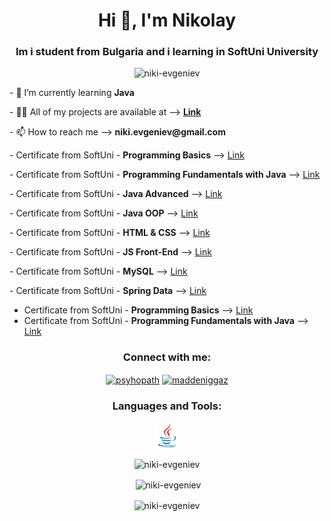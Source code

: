 <h1 align="center">Hi 👋, I'm Nikolay</h1>
<h3 align="center">Im i student from Bulgaria and i learning in SoftUni University</h3>

<p align="center"> <img src="https://komarev.com/ghpvc/?username=niki-evgeniev&label=Profile%20views&color=orange&style=plastic" alt="niki-evgeniev" /> </p>

<p align="left">- 🌱 I’m currently learning <b>Java</b></p>

<p align="left">- 👨‍💻 All of my projects are available at --> <b><a href="https://github.com/niki-evgeniev?tab=repositories">Link</a></b></p>

<p align="left">- 📫 How to reach me --> <b>niki.evgeniev@gmail.com</b></p>

<p align="left">- Certificate from SoftUni - <b>Programming Basics</b> --> <a href="https://softuni.bg/certificates/details/128155/9c0c6b4e">Link</a></p>
<p align="left">- Certificate from SoftUni - <b>Programming Fundamentals with Java</b> -->  <a href="https://softuni.bg/certificates/details/138595/60595253">Link</a></p>
<p align="left"><p align="left">- Certificate from SoftUni - <b>Java Advanced</b> -->  <a href="https://softuni.bg/certificates/details/145779/e8d33a9b">Link</a></p>
<p align="left">- Certificate from SoftUni - <b>Java OOP</b> -->  <a href="https://softuni.bg/certificates/details/153068/888b0886">Link</a></p>
<p align="left">- Certificate from SoftUni - <b>HTML & CSS</b> -->  <a href="https://softuni.bg/certificates/details/163190/7d681e91">Link</a></p>
<p align="left">- Certificate from SoftUni - <b>JS Front-End</b> -->  <a href="https://softuni.bg/certificates/details/170797/b125e7d0">Link</a></p>
<p align="left">- Certificate from SoftUni - <b>MySQL</b> -->  <a href="https://softuni.bg/certificates/details/172338/71996642">Link</a></p>
<p align="left">- Certificate from SoftUni - <b>Spring Data</b> -->  <a href="https://softuni.bg/certificates/details/180607/9447e75e">Link</a></p>
<ul>
  <li align="left">Certificate from SoftUni - <b>Programming Basics</b> --> <a href="https://softuni.bg/certificates/details/128155/9c0c6b4e">Link</a></li>
  <li>Certificate from SoftUni - <b>Programming Fundamentals with Java</b> -->  <a href="https://softuni.bg/certificates/details/138595/60595253">Link</a></li>
</ul>

<h3 align="center">Connect with me:</h3>
<p align="center">
<a href="https://fb.com/psyhopath" target="blank"><img align="center" src="https://raw.githubusercontent.com/rahuldkjain/github-profile-readme-generator/master/src/images/icons/Social/facebook.svg" alt="psyhopath" height="30" width="40" /></a>
<a href="https://instagram.com/maddeniggaz" target="blank"><img align="center" src="https://raw.githubusercontent.com/rahuldkjain/github-profile-readme-generator/master/src/images/icons/Social/instagram.svg" alt="maddeniggaz" height="30" width="40" /></a>
</p>

<h3 align="center">Languages and Tools:</h3>
<p align="center">
<p align="center"> <a href="https://www.java.com" target="_blank" rel="noreferrer"> <img src="https://raw.githubusercontent.com/devicons/devicon/master/icons/java/java-original.svg" alt="java" width="40" height="40"/> </a> </p>

<p align="center"><img align="center" src="https://github-readme-stats.vercel.app/api/top-langs?username=niki-evgeniev&show_icons=true&locale=en&layout=compact" alt="niki-evgeniev" /></p>
<p align="center">&nbsp;<img align="center" src="https://github-readme-stats.vercel.app/api?username=niki-evgeniev&show_icons=true&&count_private=true&cache_seconds=86400&theme=gotham" alt="niki-evgeniev" /></p> 
</p>



<p align="center"><img align="center" src="https://github-readme-streak-stats.herokuapp.com?user=niki-evgeniev&theme=dark&hide_border=true" alt="niki-evgeniev" /></p>

